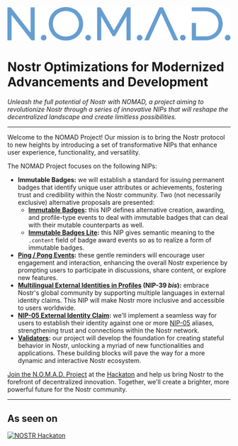 <!-- markdownlint-disable MD043 -->

<!-- markdownlint-disable-next-line MD041 -->
![The NOMAD Project](./assets/logo.svg)

# Nostr Optimizations for Modernized Advancements and Development

_Unleash the full potential of Nostr with NOMAD, a project aiming to revolutionize Nostr through a series of innovative NIPs that will reshape the decentralized landscape and create limitless possibilities._

---

Welcome to the NOMAD Project!
Our mission is to bring the Nostr protocol to new heights by introducing a set of transformative NIPs that enhance user experience, functionality, and versatility.

The NOMAD Project focuses on the following NIPs:

- **Immutable Badges:** we will establish a standard for issuing permanent badges that identify unique user attributes or achievements, fostering trust and credibility within the Nostr community.
  Two (not necessarily exclusive) alternative proposals are presented:
  - **[Immutable Badges](immutable-badges.md):** this NIP defines alternative creation, awarding, and profile-type events to deal with immutable badges that can deal with their mutable counterparts as well.
  - **[Immutable Badges Lite](immutable-badges-lite.md):** this NIP gives semantic meaning to the `.content` field of badge award events so as to realize a form of immutable badges.
- **[Ping / Pong Events](ping-pong.md):** these gentle reminders will encourage user engagement and interaction, enhancing the overall Nostr experience by prompting users to participate in discussions, share content, or explore new features.
- **[Multilingual External Identities in Profiles](multilingual-external-identities-in-profiles.md) (NIP-39 _bis_):** embrace Nostr's global community by supporting multiple languages in external identity claims.
  This NIP will make Nostr more inclusive and accessible to users worldwide.
- **[NIP-05 External Identity Claim](nip-05-external-identity-claim.md):** we'll implement a seamless way for users to establish their identity against one or more [NIP-05](https://github.com/nostr-protocol/nips/blob/master/05.md) aliases, strengthening trust and connections within the Nostr network.
- **[Validators](validators.md):** our project will develop the foundation for creating stateful behavior in Nostr, unlocking a myriad of new functionalities and applications.
  These building blocks will pave the way for a more dynamic and interactive Nostr ecosystem.

[Join the N.O.M.A.D. Project](https://dorahacks.io/buidl/5332) at the [Hackaton](https://dorahacks.io/hackathon/hack-nostr-on) and help us bring Nostr to the forefront of decentralized innovation. Together, we'll create a brighter, more powerful future for the Nostr community.

---

## As seen on
<!-- markdownlint-disable-next-line MD041 -->
[![NOSTR Hackaton](https://cdn.dorahacks.io/static/files/187bc856d26fe494a719b9b4e2f873ea.jpg@.webp)](https://dorahacks.io/buidl/5332)
